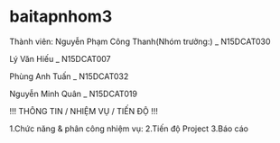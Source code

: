 # baitapnhom3
Thành viên:
Nguyễn Phạm Công Thanh(Nhóm trưởng:) _ N15DCAT030

Lý Văn Hiếu _ N15DCAT007

Phùng Anh Tuấn _ N15DCAT032

Nguyễn Minh Quân _ N15DCAT019

!!! THÔNG TIN / NHIỆM VỤ / TIẾN ĐỘ !!!

1.Chức năng & phân công nhiệm vụ:
2.Tiến độ Project
3.Báo cáo

